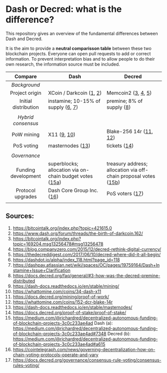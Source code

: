 # Dash or Decred: what is the difference?

This repository gives an overview of the fundamental differences between Dash and Decred. 

It is the aim to provide a **neutral comparisson table** between these two blockchain projects. Everyone can open pull requests to add or correct information. To prevent interpretation bias and to allow people to do their own research, the information source must be included.

Compare | Dash | Decred
:---: | --- | ---
*Background* | | 
Project origin | XCoin / Darkcoin ([1], [2])| Memcoin2 ([3], [4], [5])
Initial distribution | instamine; 10-15% of supply ([6], [7])| premine; 8% of supply ([8])
 | | 
*Hybrid consensus* | | 
PoW mining | X11 ([9], [10]) | Blake-256 14r ([11], [12])
PoS voting | masternodes ([13]) | tickets ([14])
 | | 
*Governance* | | 
Funding development | superblocks; allocation via on-chain budget votes ([15a]) | treasury address; allocation via off-chain proposal votes ([15b])
Protocol upgrades | Dash Core Group Inc. ([16]) | PoS voters ([17])
 | | 

[1]: https://bitcointalk.org/index.php?topic=421615.0
[2]: https://www.dash.org/forum/threads/the-birth-of-darkcoin.162/
[3]: https://bitcointalk.org/index.php?topic=169204.msg13256478#msg13256478
[4]: https://blog.companyzero.com/2015/12/decred-rethink-digital-currency/
[5]: https://thedecreddigest.com/2017/06/10/decred-where-did-it-all-begin/
[6]: https://dashdot.io/alpha/index_118.html?page_id=118
[7]: https://dashpay.atlassian.net/wiki/spaces/OC/pages/19759164/Dash+Instamine+Issue+Clarification
[8]: https://docs.decred.org/faq/general/#3-how-was-the-decred-premine-distributed
[9]: https://dash-docs.readthedocs.io/en/stable/mining/
[10]: https://whattomine.com/coins/34-dash-x11
[11]: https://docs.decred.org/mining/proof-of-work/
[12]: https://whattomine.com/coins/152-dcr-blake-14r
[13]: https://dash-docs.readthedocs.io/en/stable/masternodes/
[14]: https://docs.decred.org/proof-of-stake/proof-of-stake/
[15a]: https://medium.com/@richardred/decentralized-autonomous-funding-of-blockchain-projects-3c0c233ae4ad#7348
[15b]: https://medium.com/@richardred/decentralized-autonomous-funding-of-blockchain-projects-3c0c233ae4ad#a615
[16]: https://cointelegraph.com/news/governing-decentralization-how-on-chain-voting-protocols-operate-and-vary
[17]: https://docs.decred.org/governance/consensus-rule-voting/consensus-rules-voting/


## Sources:

1. https://bitcointalk.org/index.php?topic=421615.0
2. https://www.dash.org/forum/threads/the-birth-of-darkcoin.162/
3. https://bitcointalk.org/index.php?topic=169204.msg13256478#msg13256478
4. https://blog.companyzero.com/2015/12/decred-rethink-digital-currency/
5. https://thedecreddigest.com/2017/06/10/decred-where-did-it-all-begin/
6. https://dashdot.io/alpha/index_118.html?page_id=118
7. https://dashpay.atlassian.net/wiki/spaces/OC/pages/19759164/Dash+Instamine+Issue+Clarification
8. https://docs.decred.org/faq/general/#3-how-was-the-decred-premine-distributed
9. https://dash-docs.readthedocs.io/en/stable/mining/
10. https://whattomine.com/coins/34-dash-x11
11. https://docs.decred.org/mining/proof-of-work/
12. https://whattomine.com/coins/152-dcr-blake-14r
13. https://dash-docs.readthedocs.io/en/stable/masternodes/
14. https://docs.decred.org/proof-of-stake/proof-of-stake/
15. https://medium.com/@richardred/decentralized-autonomous-funding-of-blockchain-projects-3c0c233ae4ad 
Dash (a): https://medium.com/@richardred/decentralized-autonomous-funding-of-blockchain-projects-3c0c233ae4ad#7348 
Decred (b): https://medium.com/@richardred/decentralized-autonomous-funding-of-blockchain-projects-3c0c233ae4ad#a615
16. https://cointelegraph.com/news/governing-decentralization-how-on-chain-voting-protocols-operate-and-vary
17. https://docs.decred.org/governance/consensus-rule-voting/consensus-rules-voting/
